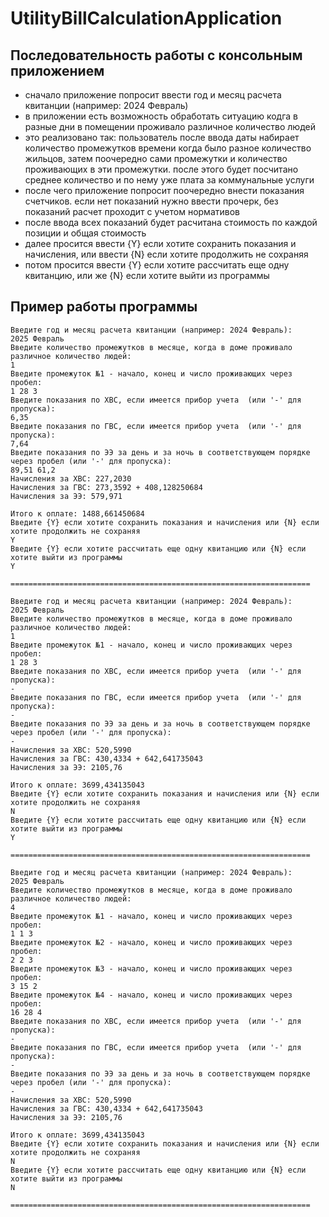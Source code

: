 # UtilityBillCalculationApplication

## Последовательность работы с консольным приложением
 - сначало приложение попросит ввести год и месяц расчета квитанции (например: 2024 Февраль)
 - в приложении есть возможность обработать ситуацию кодга в разные дни в помещении проживало различное количество людей
 - это реализовано так: пользователь после ввода даты набирает количество промежутков времени когда было разное количество жильцов, затем поочередно сами промежутки и количество проживающих в эти промежутки. после этого будет посчитано среднее количество и по нему уже плата за коммунальные услуги
 - после чего приложение попросит поочередно внести показания счетчиков. если нет показаний нужно ввести прочерк, без показаний расчет проходит с учетом нормативов
 - после ввода всех показаний будет расчитана стоимость по каждой позиции и общая стоимость
 - далее просится ввести {Y} если хотите сохранить показания и начисления, или ввести {N} если хотите продолжить не сохраняя
 - потом просится ввести {Y} если хотите рассчитать еще одну квитанцию, или же {N} если хотите выйти из программы

## Пример работы программы

```
Введите год и месяц расчета квитанции (например: 2024 Февраль):
2025 Февраль
Введите количество промежутков в месяце, когда в доме проживало различное количество людей:
1
Введите промежуток №1 - начало, конец и число проживающих через пробел:
1 28 3
Введите показания по ХВС, если имеется прибор учета  (или '-' для пропуска):
6,35
Введите показания по ГВС, если имеется прибор учета  (или '-' для пропуска):
7,64
Введите показания по ЭЭ за день и за ночь в соответствующем порядке через пробел (или '-' для пропуска):
89,51 61,2
Начисления за ХВС: 227,2030
Начисления за ГВС: 273,3592 + 408,128250684
Начисления за ЭЭ: 579,971

Итого к оплате: 1488,661450684
Введите {Y} если хотите сохранить показания и начисления или {N} если хотите продолжить не сохраняя
Y
Введите {Y} если хотите рассчитать еще одну квитанцию или {N} если хотите выйти из программы
Y

===================================================================

Введите год и месяц расчета квитанции (например: 2024 Февраль):
2025 Февраль
Введите количество промежутков в месяце, когда в доме проживало различное количество людей:
1
Введите промежуток №1 - начало, конец и число проживающих через пробел:
1 28 3
Введите показания по ХВС, если имеется прибор учета  (или '-' для пропуска):
-
Введите показания по ГВС, если имеется прибор учета  (или '-' для пропуска):
-
Введите показания по ЭЭ за день и за ночь в соответствующем порядке через пробел (или '-' для пропуска):
-
Начисления за ХВС: 520,5990
Начисления за ГВС: 430,4334 + 642,641735043
Начисления за ЭЭ: 2105,76

Итого к оплате: 3699,434135043
Введите {Y} если хотите сохранить показания и начисления или {N} если хотите продолжить не сохраняя
N
Введите {Y} если хотите рассчитать еще одну квитанцию или {N} если хотите выйти из программы
Y

===================================================================

Введите год и месяц расчета квитанции (например: 2024 Февраль):
2025 Февраль
Введите количество промежутков в месяце, когда в доме проживало различное количество людей:
4
Введите промежуток №1 - начало, конец и число проживающих через пробел:
1 1 3
Введите промежуток №2 - начало, конец и число проживающих через пробел:
2 2 3
Введите промежуток №3 - начало, конец и число проживающих через пробел:
3 15 2
Введите промежуток №4 - начало, конец и число проживающих через пробел:
16 28 4
Введите показания по ХВС, если имеется прибор учета  (или '-' для пропуска):
-
Введите показания по ГВС, если имеется прибор учета  (или '-' для пропуска):
-
Введите показания по ЭЭ за день и за ночь в соответствующем порядке через пробел (или '-' для пропуска):
-
Начисления за ХВС: 520,5990
Начисления за ГВС: 430,4334 + 642,641735043
Начисления за ЭЭ: 2105,76

Итого к оплате: 3699,434135043
Введите {Y} если хотите сохранить показания и начисления или {N} если хотите продолжить не сохраняя
N
Введите {Y} если хотите рассчитать еще одну квитанцию или {N} если хотите выйти из программы
N

===================================================================
```